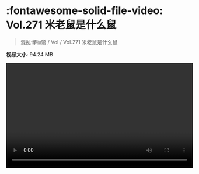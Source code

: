 # :fontawesome-solid-file-video: Vol.271 米老鼠是什么鼠

> 混乱博物馆 / Vol / Vol.271 米老鼠是什么鼠

**视频大小**: 94.24 MB

<video id="V-fdb61ecf5199c0fae0c8cf45f3b5d28d" width="512" height="288" preload="none" playsinline webkit-playsinline></video>